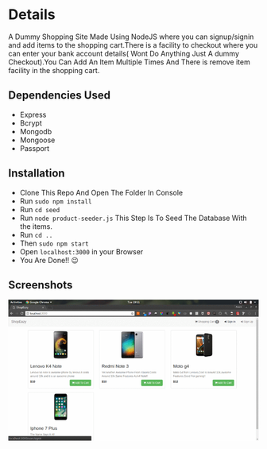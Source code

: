 # Details


A Dummy Shopping Site Made Using NodeJS where you can signup/signin and add items to the shopping cart.There is a facility to checkout where you can enter your bank account details( Wont Do Anything Just A dummy Checkout).You Can Add An Item Multiple Times And There is remove item facility in the shopping cart.


## Dependencies Used

* Express
* Bcrypt
* Mongodb
* Mongoose
* Passport

## Installation 

* Clone This Repo And Open The Folder In Console
* Run `sudo npm install`
* Run `cd seed`
* Run `node product-seeder.js` This Step Is To Seed The Database With the items.
* Run `cd ..`
* Then `sudo npm start`
* Open `localhost:3000` in your Browser
* You Are Done!! :wink:

## Screenshots
![](https://github.com/aswinzz/ShopEazy/blob/master/gitscr.gif?raw=true)


